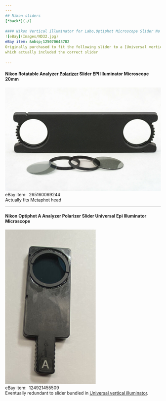 ```yaml
---
---
## Nikon sliders
[*back*](./)

#### Nikon Vertical Illuminator for Labo,Optiphot Microscope Slider No Filter  
![eBay](Images/ND32.jpg)  
eBay item: &nbsp;125070643782  
Originally purchased to fit the following slider to a [Universal vertical illuminator](VertIllum/),  
which actually included the correct slider  

---
```


#### Nikon Rotatable Analyzer [Polarizer](../polarize) Slider EPI Illuminator Microscope 20mm  
![eBay](Images/rotatable.jpg)  
eBay item: &nbsp;265160069244  
Actually fits [Metaphot](../Metaphot/) head  

---

#### Nikon Optiphot A Analyzer Polarizer Slider Universal Epi Illuminator Microscope  
![eBay](Images/AnalyzerA.jpg)  
eBay item: &nbsp;124921455509  
Eventually redundant to slider bundled in [Universal vertical illuminator](VertIllum/).  

